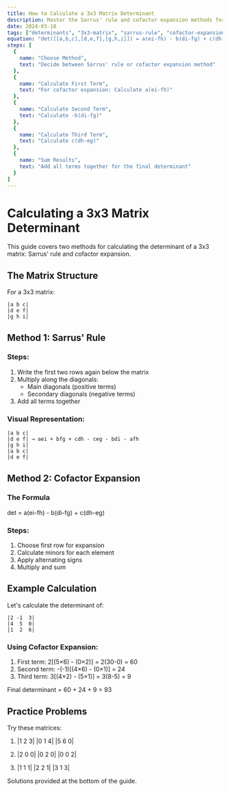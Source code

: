 ```yaml
---
title: How to Calculate a 3x3 Matrix Determinant
description: Master the Sarrus' rule and cofactor expansion methods for calculating 3x3 matrix determinants with clear examples.
date: 2024-03-18
tags: ["determinants", "3x3-matrix", "sarrus-rule", "cofactor-expansion"]
equation: "det([[a,b,c],[d,e,f],[g,h,i]]) = a(ei-fh) - b(di-fg) + c(dh-eg)"
steps: [
  {
    name: "Choose Method",
    text: "Decide between Sarrus' rule or cofactor expansion method"
  },
  {
    name: "Calculate First Term",
    text: "For cofactor expansion: Calculate a(ei-fh)"
  },
  {
    name: "Calculate Second Term",
    text: "Calculate -b(di-fg)"
  },
  {
    name: "Calculate Third Term",
    text: "Calculate c(dh-eg)"
  },
  {
    name: "Sum Results",
    text: "Add all terms together for the final determinant"
  }
]
---
```


# Calculating a 3x3 Matrix Determinant

This guide covers two methods for calculating the determinant of a 3x3 matrix: Sarrus' rule and cofactor expansion.

## The Matrix Structure

For a 3x3 matrix:
```
|a b c|
|d e f|
|g h i|
```

## Method 1: Sarrus' Rule

### Steps:

1. Write the first two rows again below the matrix
2. Multiply along the diagonals:
   - Main diagonals (positive terms)
   - Secondary diagonals (negative terms)
3. Add all terms together

### Visual Representation:
```
|a b c|
|d e f| → aei + bfg + cdh - ceg - bdi - afh
|g h i|
|a b c|
|d e f|
```

## Method 2: Cofactor Expansion

### The Formula
det = a(ei-fh) - b(di-fg) + c(dh-eg)

### Steps:

1. Choose first row for expansion
2. Calculate minors for each element
3. Apply alternating signs
4. Multiply and sum

## Example Calculation

Let's calculate the determinant of:
```
|2 -1  3|
|4  5  0|
|1  2  6|
```

### Using Cofactor Expansion:

1. First term: 2[(5×6) - (0×2)] = 2(30-0) = 60
2. Second term: -(-1)[(4×6) - (0×1)] = 24
3. Third term: 3[(4×2) - (5×1)] = 3(8-5) = 9

Final determinant = 60 + 24 + 9 = 93

## Practice Problems

Try these matrices:

1. |1 2 3|
   |0 1 4|
   |5 6 0|

2. |2 0 0|
   |0 2 0|
   |0 0 2|

3. |1 1 1|
   |2 2 1|
   |3 1 3|

Solutions provided at the bottom of the guide.